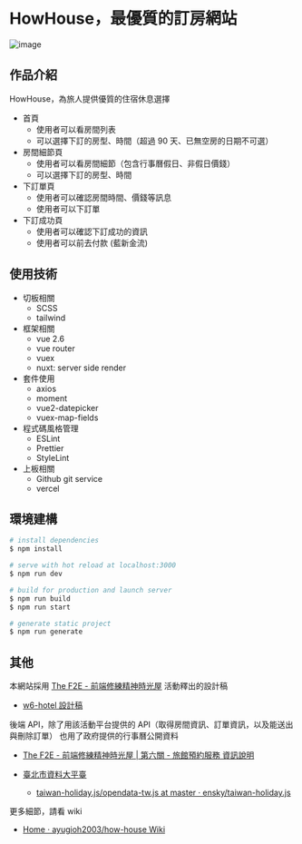 # HowHouse，最優質的訂房網站

![image](https://user-images.githubusercontent.com/5466631/123921492-a1b36d80-d9b9-11eb-8e2d-48d139c1c99d.png)

## 作品介紹

HowHouse，為旅人提供優質的住宿休息選擇

- 首頁
  - 使用者可以看房間列表
  - 可以選擇下訂的房型、時間（超過 90 天、已無空房的日期不可選）
- 房間細節頁
  - 使用者可以看房間細節（包含行事曆假日、非假日價錢）
  - 可以選擇下訂的房型、時間
- 下訂單頁
  - 使用者可以確認房間時間、價錢等訊息
  - 使用者可以下訂單
- 下訂成功頁
  - 使用者可以確認下訂成功的資訊
  - 使用者可以前去付款 (藍新金流)

## 使用技術

- 切板相關
  - SCSS
  - tailwind
- 框架相關
  - vue 2.6
  - vue router
  - vuex
  - nuxt: server side render
- 套件使用
  - axios
  - moment
  - vue2-datepicker
  - vuex-map-fields
- 程式碼風格管理
  - ESLint
  - Prettier
  - StyleLint
- 上板相關
  - Github git service
  - vercel

## 環境建構

```bash
# install dependencies
$ npm install

# serve with hot reload at localhost:3000
$ npm run dev

# build for production and launch server
$ npm run build
$ npm run start

# generate static project
$ npm run generate
```

## 其他

本網站採用 [The F2E - 前端修練精神時光屋](https://challenge.thef2e.com) 活動釋出的設計稿

- [w6-hotel 設計稿](https://xd.adobe.com/spec/8384ecea-5384-44d2-72a7-94d9b883504d-f5b5/screen/3ee8c726-cbff-4e09-8311-5e1c88525d4a/main-mockup-navbar-fixed)

後端 API，除了用該活動平台提供的 API（取得房間資訊、訂單資訊，以及能送出與刪除訂單）
也用了政府提供的行事曆公開資料

- [The F2E - 前端修練精神時光屋 | 第六關 - 旅館預約服務 資訊說明](https://challenge.thef2e.com/news/17)
- [臺北市資料大平臺](https://data.taipei/#/dataset/detail?id=c30ca421-d935-4faa-b523-9c175c8de738)

  - [taiwan-holiday.js/opendata-tw.js at master · ensky/taiwan-holiday.js](https://github.com/ensky/taiwan-holiday.js/blob/master/lib/opendata-tw.js)

更多細節，請看 wiki

- [Home · ayugioh2003/how-house Wiki](https://github.com/ayugioh2003/how-house/wiki)
